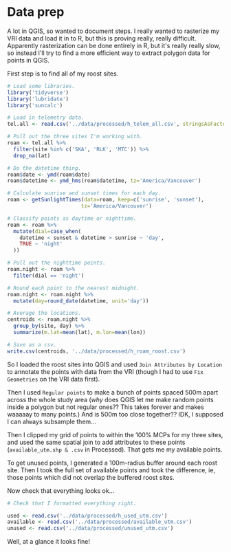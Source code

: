 Data prep
================

A lot in QGIS, so wanted to document steps. I really wanted to rasterize my VRI data and load it in to R, but this is proving really, really difficult. Apparently rasterization can be done entirely in R, but it's really really slow, so instead I'll try to find a more efficient way to extract polygon data for points in QGIS.

First step is to find all of my roost sites.

``` r
# Load some libraries.
library('tidyverse')
library('lubridate')
library('suncalc')

# Load in telemetry data.
tel.all <- read.csv('../data/processed/h_telem_all.csv', stringsAsFactors=F)

# Pull out the three sites I'm working with.
roam <- tel.all %>%
  filter(site %in% c('SKA', 'RLK', 'MTC')) %>%
  drop_na(lat)

# Do the datetime thing.
roam$date <- ymd(roam$date)
roam$datetime <- ymd_hms(roam$datetime, tz='America/Vancouver')

# Calculate sunrise and sunset times for each day.
roam <- getSunlightTimes(data=roam, keep=c('sunrise', 'sunset'), 
                        tz='America/Vancouver')

# Classify points as daytime or nighttime.
roam <- roam %>%
  mutate(dial=case_when(
    datetime < sunset & datetime > sunrise ~ 'day',
    TRUE ~ 'night'
  ))

# Pull out the nighttime points.
roam.night <- roam %>%
  filter(dial == 'night')

# Round each point to the nearest midnight.
roam.night <- roam.night %>%
  mutate(day=round_date(datetime, unit='day'))

# Average the locations.
centroids <- roam.night %>%
  group_by(site, day) %>%
  summarize(m.lat=mean(lat), m.lon=mean(lon))

# Save as a csv.
write.csv(centroids, '../data/processed/h_roam_roost.csv')
```

So I loaded the roost sites into QGIS and used `Join Attributes by Location` to annotate the points with data from the VRI (though I had to use `Fix Geometries` on the VRI data first).

Then I used `Regular points` to make a bunch of points spaced 500m apart across the whole study area (*why* does QGIS let me make random points inside a polygon but not regular ones?? This takes forever and makes waaaaay to many points.) And is 500m too close together?? IDK, I supposed I can always subsample them...

Then I clipped my grid of points to within the 100% MCPs for my three sites, and used the same spatial join to add attributes to these points (`available_utm.shp & .csv` in Processed). That gets me my available points.

To get unused points, I generated a 100m-radius buffer around each roost site. Then I took the full set of available points and took the difference, ie, those points which did not overlap the buffered roost sites.

Now check that everything looks ok...

``` r
# Check that I formatted everything right.

used <- read.csv('../data/processed/h_used_utm.csv')
available <- read.csv('../data/processed/available_utm.csv')
unused <- read.csv('../data/processed/unused_utm.csv')
```

Well, at a glance it looks fine!
